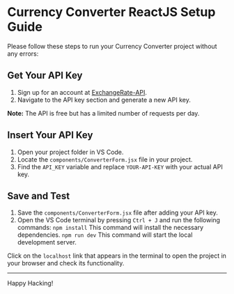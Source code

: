 # Currency Converter ReactJS Setup Guide

Please follow these steps to run your Currency Converter project without any errors:

## Get Your API Key
1. Sign up for an account at [ExchangeRate-API](https://www.exchangerate-api.com/).
2. Navigate to the API key section and generate a new API key.

**Note:** The API is free but has a limited number of requests per day.

## Insert Your API Key
1. Open your project folder in VS Code.
2. Locate the `components/ConverterForm.jsx` file in your project.
3. Find the `API_KEY` variable and replace `YOUR-API-KEY` with your actual API key.

## Save and Test
1. Save the `components/ConverterForm.jsx` file after adding your API key.
2. Open the VS Code terminal by pressing `Ctrl + J` and run the following commands:
    `npm install` This command will install the necessary dependencies.
    `npm run dev` This command will start the local development server.

Click on the `localhost` link that appears in the terminal to open the project in your browser and check its functionality.

---

Happy Hacking!
